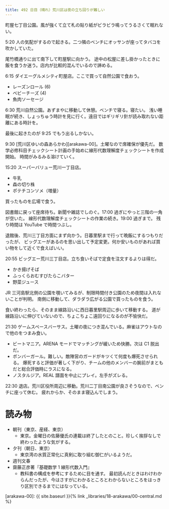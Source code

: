 ```yaml
---
title: 492 日目（晴れ）荒川区は夜の立ち回りが難しい
---
```


町屋七丁目公園。風が強くて立て札の貼り紙がビラビラ鳴ってうるさくて眠れない。

5:20 人の気配がするので起きる。二つ隣のベンチにオッサンが座ってタバコを吹かしていた。

尾竹橋通りに出て南下して町屋駅に向かう。
途中の松屋に差し掛かったときに飯を食うか迷う。店内が比較的混んでいるので諦める。

6:15 ダイエーグルメシティ町屋店。ここで買って自然公園で食おう。
* レーズンロール (6)
* ベビーチーズ (4)
* 魚肉ソーセージ

6:30 荒川自然公園。あずまやに移動して休憩。ベンチで寝る。寝たい。
浅い睡眠が続き、しょっちゅう時計を見に行く。遠目ではギリギリ針が読み取れない距離にある時計を。

最後に起きたのが 9:25 でもう出るしかない。

9:30 [荒川区ゆいの森あらかわ][arakawa-00]。土曜なので席確保が優先だ。
数学必修科目チェックシート計画の手始めに線形代数理解度チェックシートを作成開始。
時間がみるみる溶けていく。

15:20 スーパーバリュー荒川一丁目店。
* 牛乳
* 森の切り株
* ポテチコンソメ（増量）

買ったものを広場で食う。

図書館に戻って座席待ち。新聞や雑誌でしのぐ。17:00 過ぎにやっと三階の一角が空いた。
線形代数理解度チェックシートの作業の続き。19:00 過ぎまで。
残り時間は YouTube で時間つぶし。

退館後、荒川三丁目方面にまず向かう。日暮里駅まで行って晩飯にするつもりだったが、
ビッグエーがあるのを思い出して予定変更。何か安いものがあれば買い物をして近くで食えばいい。

20:55 ビッグエー荒川三丁目店。立ち食いそばで定食を注文するよりは得だ。
* かき揚げそば
* ふっくらおむすびたらこバター
* 野菜ジュース

JR 三河島駅北側の公園を覗いてみるが、制限時間付き公園のため夜間は入れないことが判明。
南側に移動して、ダラダラ広がる公園で買ったものを食う。

食い終わったら、そのまま線路沿いに西日暮里駅周辺に歩いて移動する。
道が線路沿いに伸びていないので、ちょこちょこ遠回りになるのが不愉快だ。

21:30 ゲームスペースバーサス。土曜の夜につき混んでいる。麻雀はアウトなので他のをつまみ食い。
* ビートマニア。ARENA モードでマッチングが緩いため快勝。次は C1 脱出だ。
* ボンバーガール。難しい。敵陣営のガードがキツくて何度も爆死させられる。
  爆死すると評価が著しく下がり、チームの他のメンバーの腕前がまともだと総合評価時にラスになる。
* ノスタルジア。REAL 譜面を中止にプレイ。左手がズレる。

22:30 退店。荒川区役所周辺に移動。荒川二丁目南公園が良さそうなので、ベンチに座って休む。
疲れからか、そのまま寝込んでしまう。

# 読み物

* 朝刊（東京、産経、東京）
  * 東京。金曜日の佐藤優氏の連載は終了したとのこと。珍しく挨拶なしで終わったような気がする。
* 夕刊（朝日、東京）
  * 東京湾の水質正常化に真剣に取り組む御仁がいるようだ。
* 週刊文春
* 齋藤正彦著『基礎数学 1 線形代数入門』
  * 教科書の構成を参考にするために目を通す。
    最初読んだときはわけわからんだったが、今はさすがにわかるところとわからないところをはっきり区別できるまでにはなっている。

[arakawa-00]: {{ site.baseurl }}{% link _libraries/18-arakawa/00-central.md %}
